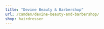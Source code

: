 ```yaml
---
title: "Devine Beauty & Barbershop"
url: /camden/devine-beauty-and-barbershop/
shop: hairdresser
---
```

